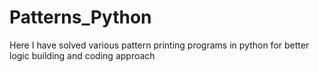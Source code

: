 # Patterns_Python
Here I have solved various pattern printing programs in python for better logic building and coding approach
